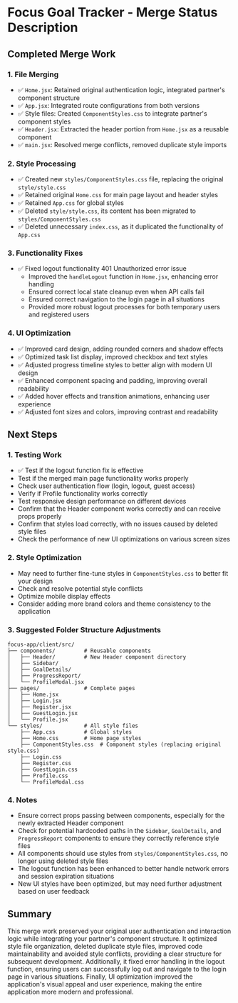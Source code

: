 # Focus Goal Tracker - Merge Status Description

## Completed Merge Work

### 1. File Merging
- ✅ `Home.jsx`: Retained original authentication logic, integrated partner's component structure
- ✅ `App.jsx`: Integrated route configurations from both versions
- ✅ Style files: Created `ComponentStyles.css` to integrate partner's component styles
- ✅ `Header.jsx`: Extracted the header portion from `Home.jsx` as a reusable component
- ✅ `main.jsx`: Resolved merge conflicts, removed duplicate style imports

### 2. Style Processing
- ✅ Created new `styles/ComponentStyles.css` file, replacing the original `style/style.css`
- ✅ Retained original `Home.css` for main page layout and header styles
- ✅ Retained `App.css` for global styles
- ✅ Deleted `style/style.css`, its content has been migrated to `styles/ComponentStyles.css`
- ✅ Deleted unnecessary `index.css`, as it duplicated the functionality of `App.css`

### 3. Functionality Fixes
- ✅ Fixed logout functionality 401 Unauthorized error issue
  - Improved the `handleLogout` function in `Home.jsx`, enhancing error handling
  - Ensured correct local state cleanup even when API calls fail
  - Ensured correct navigation to the login page in all situations
  - Provided more robust logout processes for both temporary users and registered users

### 4. UI Optimization
- ✅ Improved card design, adding rounded corners and shadow effects
- ✅ Optimized task list display, improved checkbox and text styles
- ✅ Adjusted progress timeline styles to better align with modern UI design
- ✅ Enhanced component spacing and padding, improving overall readability
- ✅ Added hover effects and transition animations, enhancing user experience
- ✅ Adjusted font sizes and colors, improving contrast and readability

## Next Steps

### 1. Testing Work
- ✅ Test if the logout function fix is effective
- Test if the merged main page functionality works properly
- Check user authentication flow (login, logout, guest access)
- Verify if Profile functionality works correctly
- Test responsive design performance on different devices
- Confirm that the Header component works correctly and can receive props properly
- Confirm that styles load correctly, with no issues caused by deleted style files
- Check the performance of new UI optimizations on various screen sizes

### 2. Style Optimization
- May need to further fine-tune styles in `ComponentStyles.css` to better fit your design
- Check and resolve potential style conflicts
- Optimize mobile display effects
- Consider adding more brand colors and theme consistency to the application

### 3. Suggested Folder Structure Adjustments
```
focus-app/client/src/
├── components/         # Reusable components
│   ├── Header/         # New Header component directory
│   ├── Sidebar/
│   ├── GoalDetails/
│   ├── ProgressReport/
│   └── ProfileModal.jsx
├── pages/              # Complete pages
│   ├── Home.jsx
│   ├── Login.jsx
│   ├── Register.jsx
│   ├── GuestLogin.jsx
│   └── Profile.jsx
└── styles/             # All style files
    ├── App.css         # Global styles
    ├── Home.css        # Home page styles
    ├── ComponentStyles.css  # Component styles (replacing original style.css)
    ├── Login.css
    ├── Register.css
    ├── GuestLogin.css
    ├── Profile.css
    └── ProfileModal.css
```

### 4. Notes
- Ensure correct props passing between components, especially for the newly extracted Header component
- Check for potential hardcoded paths in the `Sidebar`, `GoalDetails`, and `ProgressReport` components to ensure they correctly reference style files
- All components should use styles from `styles/ComponentStyles.css`, no longer using deleted style files
- The logout function has been enhanced to better handle network errors and session expiration situations
- New UI styles have been optimized, but may need further adjustment based on user feedback

## Summary

This merge work preserved your original user authentication and interaction logic while integrating your partner's component structure. It optimized style file organization, deleted duplicate style files, improved code maintainability and avoided style conflicts, providing a clear structure for subsequent development. Additionally, it fixed error handling in the logout function, ensuring users can successfully log out and navigate to the login page in various situations. Finally, UI optimization improved the application's visual appeal and user experience, making the entire application more modern and professional. 